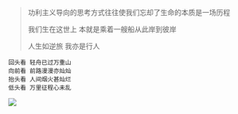 > 功利主义导向的思考方式往往使我们忘却了生命的本质是一场历程
> 
> 我们生在这世上 本就是乘着一艘船从此岸到彼岸
> 
> 人生如逆旅 我亦是行人
>
```
回头看 轻舟已过万重山
向前看 前路漫漫亦灿灿
抬头看 人间烟火甚灿烂
低头看 万里征程心未乱
```
![](congrats.gif)
